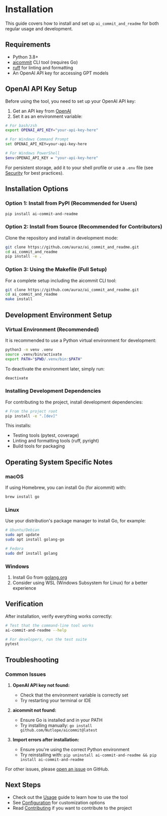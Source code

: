 # Installation

This guide covers how to install and set up `ai_commit_and_readme` for both regular usage and development.

## Requirements

- Python 3.8+
- [aicommit](https://github.com/coder/aicommit) CLI tool (requires Go)
- [ruff](https://github.com/astral-sh/ruff) for linting and formatting
- An OpenAI API key for accessing GPT models

## OpenAI API Key Setup

Before using the tool, you need to set up your OpenAI API key:

1. Get an API key from [OpenAI](https://platform.openai.com/account/api-keys)
2. Set it as an environment variable:

```sh
# For bash/zsh
export OPENAI_API_KEY="your-api-key-here"

# For Windows Command Prompt
set OPENAI_API_KEY=your-api-key-here

# For Windows PowerShell
$env:OPENAI_API_KEY = "your-api-key-here"
```

For persistent storage, add it to your shell profile or use a `.env` file (see [Security](Security) for best practices).

## Installation Options

### Option 1: Install from PyPI (Recommended for Users)

```sh
pip install ai-commit-and-readme
```

### Option 2: Install from Source (Recommended for Contributors)

Clone the repository and install in development mode:

```sh
git clone https://github.com/auraz/ai_commit_and_readme.git
cd ai_commit_and_readme
pip install -e .
```

### Option 3: Using the Makefile (Full Setup)

For a complete setup including the aicommit CLI tool:

```sh
git clone https://github.com/auraz/ai_commit_and_readme.git
cd ai_commit_and_readme
make install
```

## Development Environment Setup

### Virtual Environment (Recommended)

It is recommended to use a Python virtual environment for development:

```sh
python3 -m venv .venv
source .venv/bin/activate
export PATH="$PWD/.venv/bin:$PATH"
```

To deactivate the environment later, simply run:

```sh
deactivate
```

### Installing Development Dependencies

For contributing to the project, install development dependencies:

```sh
# From the project root
pip install -e ".[dev]"
```

This installs:
- Testing tools (pytest, coverage)
- Linting and formatting tools (ruff, pyright)
- Build tools for packaging

## Operating System Specific Notes

### macOS

If using Homebrew, you can install Go (for aicommit) with:

```sh
brew install go
```

### Linux

Use your distribution's package manager to install Go, for example:

```sh
# Ubuntu/Debian
sudo apt update
sudo apt install golang-go

# Fedora
sudo dnf install golang
```

### Windows

1. Install Go from [golang.org](https://golang.org/dl/)
2. Consider using WSL (Windows Subsystem for Linux) for a better experience

## Verification

After installation, verify everything works correctly:

```sh
# Test that the command-line tool works
ai-commit-and-readme --help

# For developers, run the test suite
pytest
```

## Troubleshooting

### Common Issues

1. **OpenAI API key not found:**
   - Check that the environment variable is correctly set
   - Try restarting your terminal or IDE

2. **aicommit not found:**
   - Ensure Go is installed and in your PATH
   - Try installing manually: `go install github.com/Nutlope/aicommit@latest`

3. **Import errors after installation:**
   - Ensure you're using the correct Python environment
   - Try reinstalling with: `pip uninstall ai-commit-and-readme && pip install ai-commit-and-readme`

For other issues, please [open an issue](https://github.com/auraz/ai_commit_and_readme/issues) on GitHub.

## Next Steps

- Check out the [Usage](Usage) guide to learn how to use the tool
- See [Configuration](Configuration) for customization options
- Read [Contributing](Contributing) if you want to contribute to the project
